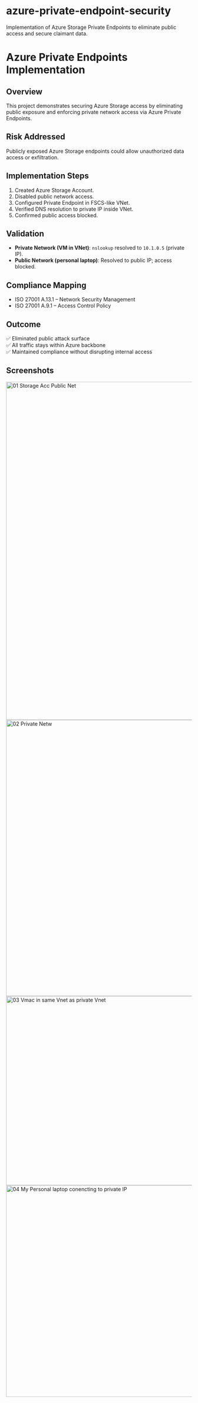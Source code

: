 # azure-private-endpoint-security
Implementation of Azure Storage Private Endpoints to eliminate public access and secure claimant data.

# Azure Private Endpoints Implementation

## Overview
This project demonstrates securing Azure Storage access by eliminating public exposure and enforcing private network access via Azure Private Endpoints.

## Risk Addressed
Publicly exposed Azure Storage endpoints could allow unauthorized data access or exfiltration.

## Implementation Steps
1. Created Azure Storage Account.
2. Disabled public network access.
3. Configured Private Endpoint in FSCS-like VNet.
4. Verified DNS resolution to private IP inside VNet.
5. Confirmed public access blocked.

## Validation
- **Private Network (VM in VNet)**: `nslookup` resolved to `10.1.0.5` (private IP).
- **Public Network (personal laptop)**: Resolved to public IP; access blocked.

## Compliance Mapping
- ISO 27001 A.13.1 – Network Security Management
- ISO 27001 A.9.1 – Access Control Policy

## Outcome
✅ Eliminated public attack surface  
✅ All traffic stays within Azure backbone  
✅ Maintained compliance without disrupting internal access

## Screenshots
<img width="955" height="917" alt="01 Storage Acc  Public Net" src="https://github.com/user-attachments/assets/82427265-1199-49cc-85ff-9c817131f2b1" />
<img width="959" height="749" alt="02 Private Netw" src="https://github.com/user-attachments/assets/e441c436-5340-4ea3-ba9e-0c763a0fbde4" />
<img width="841" height="513" alt="03 Vmac in same Vnet as private Vnet" src="https://github.com/user-attachments/assets/2e9caf1a-5933-4b55-9d19-f7a28465e299" />
<img width="767" height="574" alt="04 My Personal laptop conencting to private IP" src="https://github.com/user-attachments/assets/2af51ed5-77f0-4248-b43f-02496aa3a5e6" />
